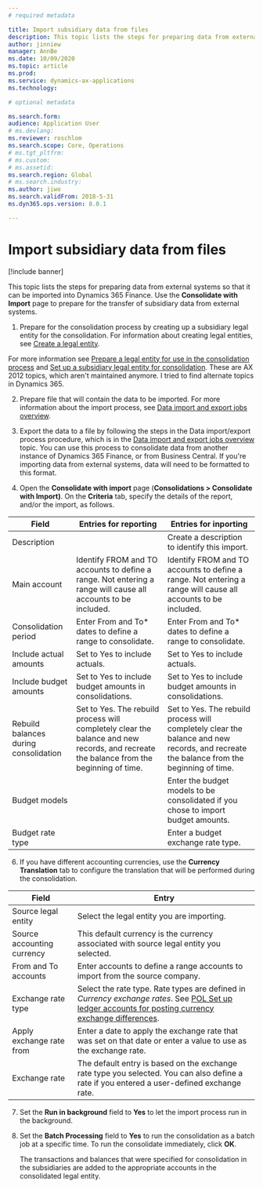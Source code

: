 ```yaml
---
# required metadata

title: Import subsidiary data from files
description: This topic lists the steps for preparing data from external systems to be imported to Dynamics 365 Finance.
author: jinniew
manager: AnnBe
ms.date: 10/09/2020
ms.topic: article
ms.prod: 
ms.service: dynamics-ax-applications
ms.technology: 

# optional metadata

ms.search.form: 
audience: Application User
# ms.devlang: 
ms.reviewer: roschlom
ms.search.scope: Core, Operations
# ms.tgt_pltfrm: 
# ms.custom: 
# ms.assetid: 
ms.search.region: Global
# ms.search.industry: 
ms.author: jiwo
ms.search.validFrom: 2018-5-31
ms.dyn365.ops.version: 8.0.1

---
```


# Import subsidiary data from files

[!include banner] 

This topic lists the steps for preparing data from external systems so that it can be imported into Dynamics 365 Finance. Use the **Consolidate with Import** page to prepare for the transfer of subsidiary data from external systems.

1. Prepare for the consolidation process by creating up a subsidiary legal entity for the consolidation. For information about creating legal entities, see [Create a legal entity](../../fin-ops-core/fin-ops/organization-administration/tasks/create-legal-entity.md).

For more information see [Prepare a legal entity for use in the consolidation process](prepare-company-for-consolidation.md) and [Set up a subsidiary legal entity for consolidation](set-up-subsidiary-company-for-consolidation.md). These are AX 2012 topics, which aren't maintained anymore. I tried to find alternate topics in Dynamics 365. 

2. Prepare file that will contain the data to be imported. For more information about the import process, see [Data import and export jobs overview](../../fin-ops-core/dev-itpro/data-entities/data-import-export-job.md).

3. Export the data to a file by following the steps in the Data import/export process procedure, which is in the [Data import and export jobs overview](../../fin-ops-core/dev-itpro/data-entities/data-import-export-job.md) topic. You can use this process to consolidate data from another instance of Dynamics 365 Finance, or from Business Central. If you're importing data from external systems, data will need to be formatted to this format. 

4. Open the **Consolidate with import** page (**Consolidations > Consolidate with Import)**. On the **Criteria** tab, specify the details of the report, and/or the import, as follows. 

|      Field                                   	|      Entries for    reporting                                                                                                                      	|      Entries for    inporting                                                                                                                      	|
|----------------------------------------------	|--------------------------------------------------|-----------------------------------------------|
|     Description                              	|                                                                                                                                                    	|     Create a description to identify this   import.                                                                                                	|
|     Main account                             	|     Identify FROM and TO accounts to define a   range. Not entering a range will cause all accounts to be included.                                	|     Identify FROM and TO accounts to define a   range. Not entering a range will cause all accounts to be included.                                	|
|     Consolidation period                     	|     Enter From and To* dates to define a range   to consolidate.                                                                                   	|     Enter From and To* dates to define a range   to consolidate.                                                                                   	|
|     Include actual amounts                   	|     Set to Yes to include actuals.                                                                                                                 	|     Set to Yes to include actuals.                                                                                                                 	|
|     Include budget amounts                   	|     Set to Yes to include budget amounts in   consolidations.                                                                                      	|     Set to Yes to include budget amounts in   consolidations.                                                                                      	|
|     Rebuild balances during consolidation    	|     Set to Yes. The rebuild process will   completely clear the balance and new records, and recreate the balance from   the beginning of time.    	|     Set to Yes. The rebuild process will   completely clear the balance and new records, and recreate the balance from   the beginning of time.    	|
|     Budget models                            	|                                                                                                                                                    	|     Enter the budget models to be consolidated   if you chose to import budget amounts.                                                            	|
|     Budget rate type                         	|                                                                                                                                                    	|     Enter a budget exchange rate type.                                                                                                             	|
			
6. If you have different accounting currencies, use the **Currency Translation** tab to configure the translation that will be performed during the consolidation. 

|     Field                           	|     Entry                                                   	|
|-------------------------------------	|---------------------------------------------------------------|
|     Source legal   entity           	|     Select the   legal entity you are importing.          	|
|     Source   accounting currency    	|     This default   currency is the currency associated with source legal entity you selected.                    	|
|     From and To   accounts          	|     Enter accounts   to define a range accounts to import from the source company.                                  	|
|     Exchange   rate type            	|     Select the rate   type. Rate types are defined in *Currency exchange rates*. See [POL Set up   ledger accounts for posting currency exchange differences](https://docs.microsoft.com/en-us/dynamicsax-2012/appuser-itpro/pol-set-up-ledger-accounts-for-posting-currency-exchange-differences).    	|
|     Apply   exchange rate from      	|     Enter a date   to apply the exchange rate that was set on that date or enter a value to use   as the exchange rate.                                                                                                                                                                                	|
|     Exchange   rate                 	|     The default entry   is based on the exchange rate type you selected. You can also define a rate   if you entered a user-defined exchange rate.                                                                                                                                                     	|

7. Set the **Run in background** field to **Yes** to let the import process run in the background.

8. Set the **Batch Processing** field to **Yes** to run the consolidation as a batch job at a specific time. To run the consolidate immediately, click **OK**. 
			
   The transactions and balances that were specified for consolidation in the subsidiaries are added to the appropriate accounts in the consolidated legal entity.



